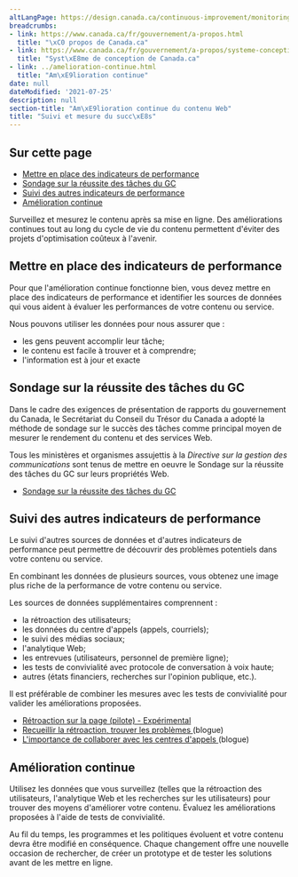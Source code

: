 ```yaml
---
altLangPage: https://design.canada.ca/continuous-improvement/monitoring.html
breadcrumbs:
- link: https://www.canada.ca/fr/gouvernement/a-propos.html
  title: "\xC0 propos de Canada.ca"
- link: https://www.canada.ca/fr/gouvernement/a-propos/systeme-conception.html
  title: "Syst\xE8me de conception de Canada.ca"
- link: ../amelioration-continue.html
  title: "Am\xE9lioration continue"
date: null
dateModified: '2021-07-25'
description: null
section-title: "Am\xE9lioration continue du contenu Web"
title: "Suivi et mesure du succ\xE8s"
---
```



<h2>
 Sur cette page
</h2>

<ul>
 <li>
  <a href="#indicateurs">
   Mettre en place des indicateurs de performance
  </a>
 </li>
 <li>
  <a href="#SRTGC">
   Sondage sur la réussite des tâches du GC
  </a>
 </li>
 <li>
  <a href="#suivi">
   Suivi des autres indicateurs de performance
  </a>
 </li>
 <li>
  <a href="#continue">
   Amélioration continue
  </a>
 </li>
</ul>

<p>
 Surveillez et mesurez le contenu après sa mise en ligne. Des améliorations continues tout au long du cycle de vie du contenu permettent d'éviter des projets d'optimisation coûteux à l'avenir.
</p>

<h2 id="indicateurs">
 Mettre en place des indicateurs de performance
</h2>

<p>
 Pour que l'amélioration continue fonctionne bien, vous devez mettre en place des indicateurs de performance et identifier les sources de données qui vous aident à évaluer les performances de votre contenu ou service.
</p>

<p>
 Nous pouvons utiliser les données pour nous assurer que :
</p>

<ul>
 <li>
  les gens peuvent accomplir leur tâche;
 </li>
 <li>
  le contenu est facile à trouver et à comprendre;
 </li>
 <li>
  l'information est à jour et exacte
 </li>
</ul>

<h2 id="SRTGC">
 Sondage sur la réussite des tâches du GC
</h2>

<p>
 Dans le cadre des exigences de présentation de rapports du gouvernement du Canada, le Secrétariat du Conseil du Trésor du Canada a adopté la méthode de sondage sur le succès des tâches comme principal moyen de mesurer le rendement du contenu et des services Web.
</p>

<p>
 Tous les ministères et organismes assujettis à la
 <cite>
  Directive sur la gestion des communications
 </cite>
 sont tenus de mettre en oeuvre le Sondage sur la réussite des tâches du GC sur leurs propriétés Web.
</p>

<ul>
 <li>
  <a href="https://conception.canada.ca/sondage/index.html">
   Sondage sur la réussite des tâches du GC
  </a>
 </li>
</ul>

<h2 id="suivi">
 Suivi des autres indicateurs de performance
</h2>

<p>
 Le suivi d'autres sources de données et d'autres indicateurs de performance peut permettre de découvrir des problèmes potentiels dans votre contenu ou service.
</p>

<p>
 En combinant les données de plusieurs sources, vous obtenez une image plus riche de la performance de votre contenu ou service.
</p>

<p>
 Les sources de données supplémentaires comprennent :
</p>

<ul>
 <li>
  la rétroaction des utilisateurs;
 </li>
 <li>
  les données du centre d'appels (appels, courriels);
 </li>
 <li>
  le suivi des médias sociaux;
 </li>
 <li>
  l'analytique Web;
 </li>
 <li>
  les entrevues (utilisateurs, personnel de première ligne);
 </li>
 <li>
  les tests de convivialité avec protocole de conversation à voix haute;
 </li>
 <li>
  autres (états financiers, recherches sur l'opinion publique, etc.).
 </li>
</ul>

<p>
 Il est préférable de combiner les mesures avec les tests de convivialité pour valider les améliorations proposées.
</p>

<ul>
 <li>
  <a href="./mesure/retroaction.html">
   Rétroaction sur la page (pilote) - Expérimental
  </a>
 </li>
 <li>
  <a href="https://blogue.canada.ca/2020/10/09/recueillir-la-retroaction">
   Recueillir la rétroaction, trouver les problèmes
  </a>
  (blogue)
 </li>
 <li>
  <a href="https://blogue.canada.ca/2021/03/01/collaborer-avec-centres-appels">
   L'importance de collaborer avec les centres d'appels
  </a>
  (blogue)
 </li>
</ul>

<h2 id="continue">
 Amélioration continue
</h2>

<p>
 Utilisez les données que vous surveillez (telles que la rétroaction des utilisateurs, l'analytique Web et les recherches sur les utilisateurs) pour trouver des moyens d'améliorer votre contenu. Évaluez les améliorations proposées à l'aide de tests de convivialité.
</p>

<p>
 Au fil du temps, les programmes et les politiques évoluent et votre contenu devra être modifié en conséquence. Chaque changement offre une nouvelle occasion de rechercher, de créer un prototype et de tester les solutions avant de les mettre en ligne.
</p>






